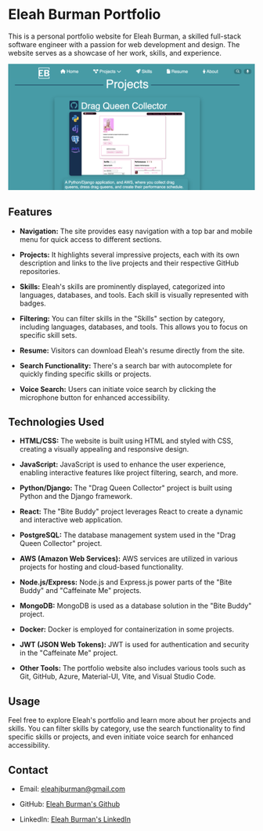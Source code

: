 # Eleah Burman Portfolio

 This is a personal portfolio website for Eleah Burman, a skilled full-stack software engineer with a passion for web development and design. The website serves as a showcase of her work, skills, and experience.

 ![Portfolio Screenshot](/assets/images/portfolio-ss.png)

## Features

- **Navigation:** The site provides easy navigation with a top bar and mobile menu for quick access to different sections.

- **Projects:** It highlights several impressive projects, each with its own description and links to the live projects and their respective GitHub repositories.

- **Skills:** Eleah's skills are prominently displayed, categorized into languages, databases, and tools. Each skill is visually represented with badges.

- **Filtering:** You can filter skills in the "Skills" section by category, including languages, databases, and tools. This allows you to focus on specific skill sets.

- **Resume:** Visitors can download Eleah's resume directly from the site.

- **Search Functionality:** There's a search bar with autocomplete for quickly finding specific skills or projects.

- **Voice Search:** Users can initiate voice search by clicking the microphone button for enhanced accessibility.

## Technologies Used

- **HTML/CSS:** The website is built using HTML and styled with CSS, creating a visually appealing and responsive design.

- **JavaScript:** JavaScript is used to enhance the user experience, enabling interactive features like project filtering, search, and more.

- **Python/Django:** The "Drag Queen Collector" project is built using Python and the Django framework.

- **React:** The "Bite Buddy" project leverages React to create a dynamic and interactive web application.

- **PostgreSQL:** The database management system used in the "Drag Queen Collector" project.

- **AWS (Amazon Web Services):** AWS services are utilized in various projects for hosting and cloud-based functionality.

- **Node.js/Express:** Node.js and Express.js power parts of the "Bite Buddy" and "Caffeinate Me" projects.

- **MongoDB:** MongoDB is used as a database solution in the "Bite Buddy" project.

- **Docker:** Docker is employed for containerization in some projects.

- **JWT (JSON Web Tokens):** JWT is used for authentication and security in the "Caffeinate Me" project.

- **Other Tools:** The portfolio website also includes various tools such as Git, GitHub, Azure, Material-UI, Vite, and Visual Studio Code.

## Usage

Feel free to explore Eleah's portfolio and learn more about her projects and skills. You can filter skills by category, use the search functionality to find specific skills or projects, and even initiate voice search for enhanced accessibility.

## Contact

- Email: [eleahjburman@gmail.com](mailto:eleahjburman@gmail.com)

- GitHub: [Eleah Burman's Github](https://github.com/EleahBurman/)

- LinkedIn: [Eleah Burman's LinkedIn](https://www.linkedin.com/in/eleahburman/)
